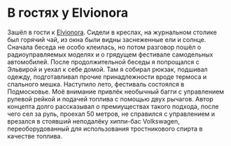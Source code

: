 В гостях у Elvionora
====================

Зашёл в гости к [Elvionora](http://distilleryimage10.ak.instagram.com/2313bda21a0111e3a1e322000a9e0853_7.jpg). Сидели в креслах, на журнальном столике был горячий чай, из окна были видны заснеженные ели и солнце. Сначала беседа не особо клеилась, но потом разговор пошёл о радиоуправляемых моделях и о грядущем фестивале самодельных автомобилей. После продолжительной беседы я попрощался с Эльвирой и уехал к себе домой. Там я собирал рюкзак, подшивал одежду, подготавливал прочие принадлежности вроде термоса и спального мешка. Наступило лето, фестиваль состоялся в Подмосковье. Моё внимание привлёк необычный багги с управлением рулевой рейкой и подачей топлива с помощью двух рычагов. Автор концепта долго рассказывал о премиуществах такого подхода, после чего сел за руль, проехал 50 метров, не справился с управлением и врезался в стоявший неподалёку хиппи-бас Volkswagen, переоборудованный для использования тростникового спирта в качестве топлива. 

